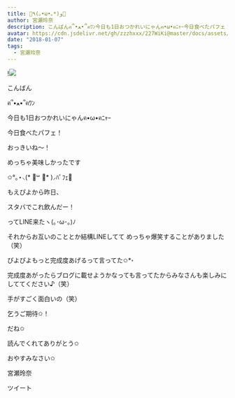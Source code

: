 ```yaml
---
title: 🌟٩(｡•ω•｡*)و🌟
author: 宮瀬玲奈
description: こんばんฅ՞•ﻌ•՞ฅﾜﾝ今日も1日おつかれいにゃんฅ•ω•ฅﾆｬｰ今日食べたパフェ！おっきいね～！めっちゃ美味しかったです✩°｡⋆⸜(* ॑꒳ ॑* )⸝ﾊﾟﾌｪ💓...
avatar: https://cdn.jsdelivr.net/gh/zzzhxxx/227WiKi@master/docs/assets/photo/avatar/reina.jpg
date: "2018-01-07"
tags:
  - 宮瀬玲奈
---
```


!![](https://cdn.jsdelivr.net/gh/zzzhxxx/227WiKi-image@master/blog-image/reina-2018-01-07_1.jpg)



  こんばん

ฅ՞•ﻌ•՞ฅﾜﾝ



今日も1日おつかれいにゃんฅ•ω•ฅﾆｬｰ








今日食べたパフェ！









おっきいね～！




めっちゃ美味しかったです

✩°｡⋆⸜(* ॑꒳ ॑* )⸝ﾊﾟﾌｪ💓








もえぴよから昨日、

スタバでこれ飲んだー！

ってLINE来たヽ(｡･ω･｡)ﾉ




それからお互いのこととか結構LINEしてて
めっちゃ爆笑することがありました（笑）


ぴよぴよもっと完成度あげるって言ってた✩*॰

完成度あがったらブログに載せようかなっても言ってたからみなさんも楽しみにしててください♪（笑）


手がすごく面白いの（笑）





乞うご期待✩！

だね✩







読んでくれてありがとう✩

おやすみなさい✩





宮瀬玲奈


ツイート



